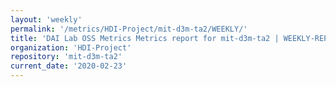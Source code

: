 ```yaml
---
layout: 'weekly'
permalink: '/metrics/HDI-Project/mit-d3m-ta2/WEEKLY/'
title: 'DAI Lab OSS Metrics Metrics report for mit-d3m-ta2 | WEEKLY-REPORT-2020-02-23'
organization: 'HDI-Project'
repository: 'mit-d3m-ta2'
current_date: '2020-02-23'
---
```

